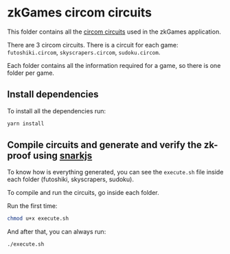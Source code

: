 # zkGames circom circuits

This folder contains all the [circom circuits](https://github.com/iden3/circom) used in the zkGames application.

There are 3 circom circuits. There is a circuit for each game: `futoshiki.circom`, `skyscrapers.circom`, `sudoku.circom`.

Each folder contains all the information required for a game, so there is one folder per game.

## Install dependencies

To install all the dependencies run:

```bash
yarn install
```

## Compile circuits and generate and verify the zk-proof using [snarkjs](https://github.com/iden3/snarkjs)

To know how is everything generated, you can see the `execute.sh` file inside each folder (futoshiki, skyscrapers, sudoku).

To compile and run the circuits, go inside each folder.

Run the first time:

```bash
chmod u+x execute.sh
```

And after that, you can always run:

```bash
./execute.sh
```
